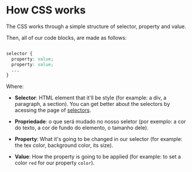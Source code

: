# How CSS works

The CSS works through a simple structure of selector, property and value.

Then, all of our code blocks, are made as follows:

```css

selector {
  property: value;
  property: value;
  ...
}
```

Where:

- __Selector__: HTML element that it'll be style (for example: a div, a paragraph, a section). You can get better about the selectors by acessing the page of [selectors](./../../Modulo-Basico/selectors.md).

- __Propriedade__: o que será mudado no nosso seletor (por exemplo: a cor do texto, a cor de fundo do elemento, o tamanho dele).

- __Property__: What it's going to be changed in our selector (for example: the tex color, background color, its size).

- __Value__: How the property is going to be applied (for example: to set a color `red` for our property `color`).
